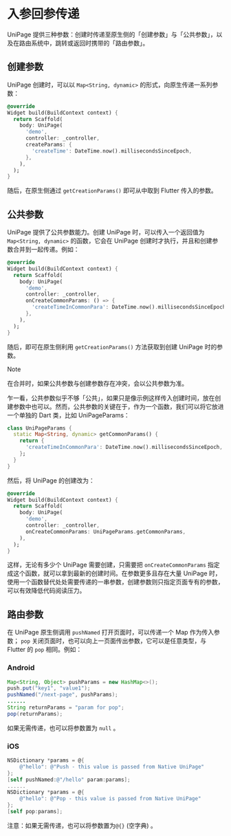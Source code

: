 # 入参回参传递

UniPage 提供三种参数：创建时传递至原生侧的「创建参数」与「公共参数」，以及在路由系统中，跳转或返回时携带的「路由参数」。

## 创建参数

UniPage 创建时，可以以 `Map<String, dynamic>` 的形式，向原生传递一系列参数：

```dart
@override
Widget build(BuildContext context) {
  return Scaffold(
    body: UniPage(
      'demo',
      controller: _controller,
      createParams: {
        'createTime': DateTime.now().millisecondsSinceEpoch,
      },
    ),
  );
}
```

随后，在原生侧通过 `getCreationParams()` 即可从中取到 Flutter 传入的参数。

## 公共参数

UniPage 提供了公共参数能力。创建 UniPage 时，可以传入一个返回值为 `Map<String, dynamic>` 的函数，它会在 UniPage 创建时才执行，并且和创建参数合并到一起传递。例如：

```dart
@override
Widget build(BuildContext context) {
  return Scaffold(
    body: UniPage(
      'demo',
      controller: _controller,
      onCreateCommonParams: () => {
        'createTimeInCommonPara': DateTime.now().millisecondsSinceEpoch,
      },
    ),
  );
}
```

随后，即可在原生侧利用 `getCreationParams()` 方法获取到创建 UniPage 时的参数。

> [!NOTE]
> 在合并时，如果公共参数与创建参数存在冲突，会以公共参数为准。


乍一看，公共参数似乎不够「公共」，如果只是像示例这样传入创建时间，放在创建参数中也可以。然而，公共参数的关键在于，作为一个函数，我们可以将它放进一个单独的 Dart 类，比如 UniPageParams：

```dart
class UniPageParams {
  static Map<String, dynamic> getCommonParams() {
    return {
      'createTimeInCommonPara': DateTime.now().millisecondsSinceEpoch,
    };
  }
}
```

然后，将 UniPage 的创建改为：

```dart
@override
Widget build(BuildContext context) {
  return Scaffold(
    body: UniPage(
      'demo',
      controller: _controller,
      onCreateCommonParams: UniPageParams.getCommonParams,
    ),
  );
}
```

这样，无论有多少个 UniPage 需要创建，只需要把 `onCreateCommonParams` 指定成这个函数，就可以拿到最新的创建时间。在参数更多且存在大量 UniPage 时，使用一个函数替代处处需要传递的一串参数，创建参数则只指定页面专有的参数，可以有效降低代码阅读压力。

## 路由参数

在 UniPage 原生侧调用 `pushNamed` 打开页面时，可以传递一个 Map 作为传入参数； `pop` 关闭页面时，也可以向上一页面传出参数，它可以是任意类型，与 Flutter 的 `pop` 相同。例如：

### Android

```java
Map<String, Object> pushParams = new HashMap<>();
push.put("key1", "value1");
pushNamed("/next-page", pushParams);
......
String returnParams = "param for pop";
pop(returnParams);
```

如果无需传递，也可以将参数置为 `null` 。
### iOS
```objectivec
NSDictionary *params = @{
	@"hello": @"Push - this value is passed from Native UniPage"
};
[self pushNamed:@"/hello" param:params];
......
NSDictionary *params = @{
	@"hello": @"Pop - this value is passed from Native UniPage"
};
[self pop:params];
```
注意：如果无需传递，也可以将参数置为`@{}` (空字典) 。